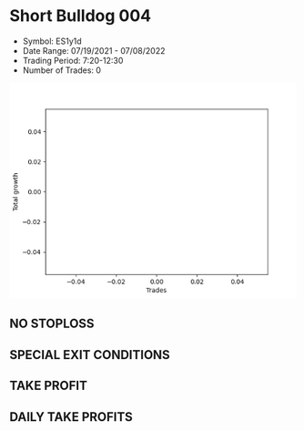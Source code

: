 # Short Bulldog 004 
- Symbol: ES1y1d
- Date Range: 07/19/2021 - 07/08/2022
- Trading Period: 7:20-12:30
- Number of Trades: 0

![Plot](ShortBulldog004ES1y1d.png)
## NO STOPLOSS









## SPECIAL EXIT CONDITIONS 


## TAKE PROFIT











## DAILY TAKE PROFITS




























